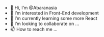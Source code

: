 - 👋 Hi, I’m @Abaranasia
- 👀 I’m interested in Front-End development
- 🌱 I’m currently learning some more React
- 💞️ I’m looking to collaborate on ...
- 📫 How to reach me ...

<!---
Abaranasia/Abaranasia is a ✨ special ✨ repository because its `README.md` (this file) appears on your GitHub profile.
You can click the Preview link to take a look at your changes.
--->
